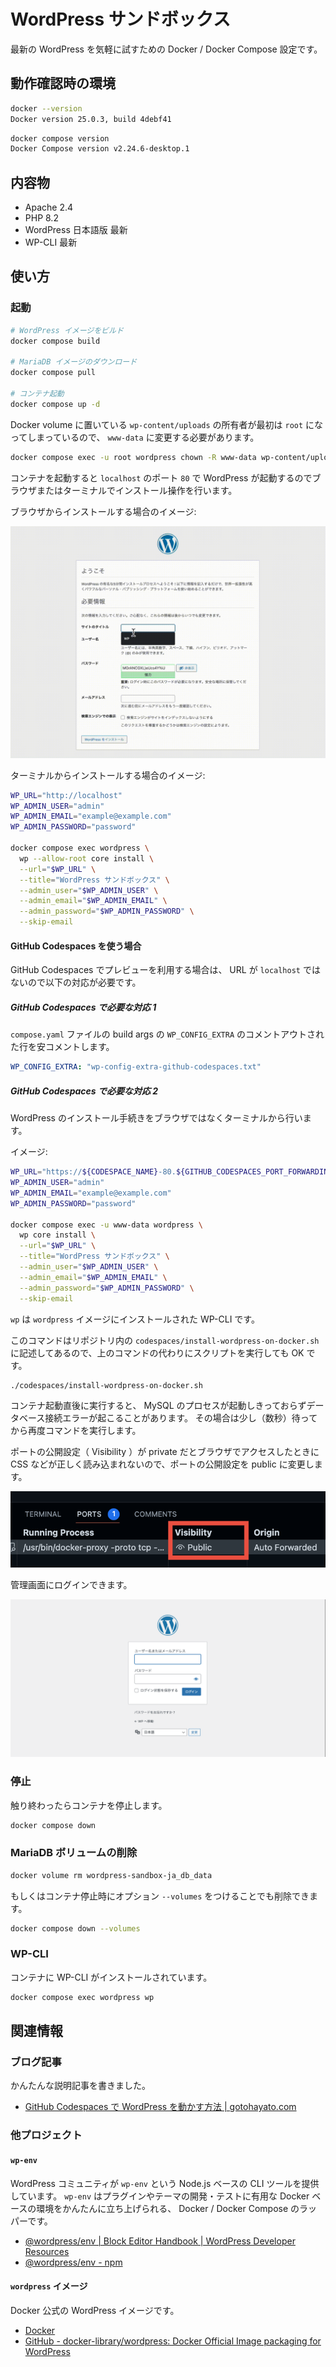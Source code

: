 # WordPress サンドボックス

最新の WordPress を気軽に試すための Docker / Docker Compose 設定です。

## 動作確認時の環境

```bash
docker --version
Docker version 25.0.3, build 4debf41
```

```bash
docker compose version
Docker Compose version v2.24.6-desktop.1
```

## 内容物

- Apache 2.4
- PHP 8.2
- WordPress 日本語版 最新
- WP-CLI 最新

## 使い方

### 起動

```bash
# WordPress イメージをビルド
docker compose build

# MariaDB イメージのダウンロード
docker compose pull

# コンテナ起動
docker compose up -d
```

Docker volume に置いている `wp-content/uploads` の所有者が最初は `root` になってしまっているので、 `www-data` に変更する必要があります。

```bash
docker compose exec -u root wordpress chown -R www-data wp-content/uploads
```

コンテナを起動すると `localhost` のポート `80` で WordPress が起動するのでブラウザまたはターミナルでインストール操作を行います。

ブラウザからインストールする場合のイメージ:

![ブラウザからインストール](./assets/screenrecording-setup.gif)

ターミナルからインストールする場合のイメージ:

```bash
WP_URL="http://localhost"
WP_ADMIN_USER="admin"
WP_ADMIN_EMAIL="example@example.com"
WP_ADMIN_PASSWORD="password"

docker compose exec wordpress \
  wp --allow-root core install \
  --url="$WP_URL" \
  --title="WordPress サンドボックス" \
  --admin_user="$WP_ADMIN_USER" \
  --admin_email="$WP_ADMIN_EMAIL" \
  --admin_password="$WP_ADMIN_PASSWORD" \
  --skip-email
```

#### GitHub Codespaces を使う場合

GitHub Codespaces でプレビューを利用する場合は、 URL が `localhost` ではないので以下の対応が必要です。

##### GitHub Codespaces で必要な対応 1

`compose.yaml` ファイルの build args の `WP_CONFIG_EXTRA` のコメントアウトされた行を安コメントします。

```yaml
WP_CONFIG_EXTRA: "wp-config-extra-github-codespaces.txt"
```

##### GitHub Codespaces で必要な対応 2

WordPress のインストール手続きをブラウザではなくターミナルから行います。

イメージ:

```bash
WP_URL="https://${CODESPACE_NAME}-80.${GITHUB_CODESPACES_PORT_FORWARDING_DOMAIN}"
WP_ADMIN_USER="admin"
WP_ADMIN_EMAIL="example@example.com"
WP_ADMIN_PASSWORD="password"

docker compose exec -u www-data wordpress \
  wp core install \
  --url="$WP_URL" \
  --title="WordPress サンドボックス" \
  --admin_user="$WP_ADMIN_USER" \
  --admin_email="$WP_ADMIN_EMAIL" \
  --admin_password="$WP_ADMIN_PASSWORD" \
  --skip-email
```

`wp` は `wordpress` イメージにインストールされた WP-CLI です。

このコマンドはリポジトリ内の `codespaces/install-wordpress-on-docker.sh` に記述してあるので、上のコマンドの代わりにスクリプトを実行しても OK です。

```bash
./codespaces/install-wordpress-on-docker.sh
```

コンテナ起動直後に実行すると、 MySQL のプロセスが起動しきっておらずデータベース接続エラーが起こることがあります。
その場合は少し（数秒）待ってから再度コマンドを実行します。

ポートの公開設定（ Visibility ）が private だとブラウザでアクセスしたときに CSS などが正しく読み込まれないので、ポートの公開設定を public に変更します。

![ポートの公開設定を Public に変更](./assets/screenshot-github-codespaces-port.png)

管理画面にログインできます。

![ログイン](./assets/screenshot-login.png)

### 停止

触り終わったらコンテナを停止します。

```bash
docker compose down
```

### MariaDB ボリュームの削除

```bash
docker volume rm wordpress-sandbox-ja_db_data
```

もしくはコンテナ停止時にオプション `--volumes` をつけることでも削除できます。

```bash
docker compose down --volumes
```

### WP-CLI

コンテナに WP-CLI がインストールされています。

```bash
docker compose exec wordpress wp
```

## 関連情報

### ブログ記事

かんたんな説明記事を書きました。

- [GitHub Codespaces で WordPress を動かす方法
 | gotohayato.com](https://gotohayato.com/content/543/)

### 他プロジェクト

#### `wp-env`

WordPress コミュニティが `wp-env` という Node.js ベースの CLI ツールを提供しています。
`wp-env` はプラグインやテーマの開発・テストに有用な Docker ベースの環境をかんたんに立ち上げられる、 Docker / Docker Compose のラッパーです。

- [@wordpress/env | Block Editor Handbook | WordPress Developer Resources](https://developer.wordpress.org/block-editor/reference-guides/packages/packages-env/)
- [@wordpress/env - npm](https://www.npmjs.com/package/@wordpress/env)

#### `wordpress` イメージ

Docker 公式の WordPress イメージです。

- [Docker](https://hub.docker.com/_/wordpress)
- [GitHub - docker-library/wordpress: Docker Official Image packaging for WordPress](https://github.com/docker-library/wordpress)

